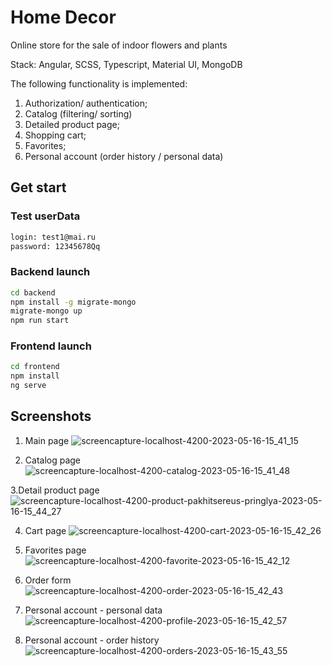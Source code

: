 # Home Decor
Online store for the sale of indoor flowers and plants

Stack: Angular, SCSS, Typescript, Material UI, MongoDB

The following functionality is implemented: 
1) Authorization/ authentication; 
2) Catalog (filtering/ sorting) 
3) Detailed product page; 
4) Shopping cart; 
5) Favorites; 
6) Personal account (order history / personal data)

## Get start

### Test userData
```sh
login: test1@mai.ru
password: 12345678Qq
```
### Backend launch

```sh
cd backend
npm install -g migrate-mongo
migrate-mongo up
npm run start
```
### Frontend launch
```sh
cd frontend
npm install
ng serve
```
## Screenshots
1. Main page
![screencapture-localhost-4200-2023-05-16-15_41_15](https://github.com/dmitiry7444/flower-shop/assets/110829675/e53fa169-0505-445f-b4af-dd61de76a105)

2. Catalog page
![screencapture-localhost-4200-catalog-2023-05-16-15_41_48](https://github.com/dmitiry7444/flower-shop/assets/110829675/2a1cf117-1019-4be4-80a1-da8a3ba1b3ad)

3.Detail product page
![screencapture-localhost-4200-product-pakhitsereus-pringlya-2023-05-16-15_44_27](https://github.com/dmitiry7444/flower-shop/assets/110829675/b35dabcb-7194-4a58-bee1-417feb7c7f45)

4. Cart page
![screencapture-localhost-4200-cart-2023-05-16-15_42_26](https://github.com/dmitiry7444/flower-shop/assets/110829675/29ec3560-c0e5-440f-95b0-088d457e4990)

5. Favorites page
![screencapture-localhost-4200-favorite-2023-05-16-15_42_12](https://github.com/dmitiry7444/flower-shop/assets/110829675/a4c8c80c-762c-4471-a94a-e1ea73272ebe)

6. Order form
![screencapture-localhost-4200-order-2023-05-16-15_42_43](https://github.com/dmitiry7444/flower-shop/assets/110829675/4d953007-1d02-4717-adf3-871075d84870)

7. Personal account - personal data
![screencapture-localhost-4200-profile-2023-05-16-15_42_57](https://github.com/dmitiry7444/flower-shop/assets/110829675/7dabf84f-ffd2-47ef-8ed6-c6fe7ccdc945)

8. Personal account - order history
![screencapture-localhost-4200-orders-2023-05-16-15_43_55](https://github.com/dmitiry7444/flower-shop/assets/110829675/8a80bfda-ef2f-449e-91c6-ff0d937cc72a)
